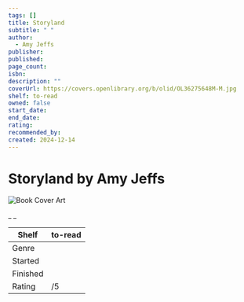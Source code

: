 ```yaml
---
tags: []
title: Storyland
subtitle: " "
author:
  - Amy Jeffs
publisher:
published:
page_count:
isbn:
description: ""
coverUrl: https://covers.openlibrary.org/b/olid/OL36275648M-M.jpg
shelf: to-read
owned: false
start_date:
end_date:
rating:
recommended_by:
created: 2024-12-14
---
```


# Storyland by Amy Jeffs

![Book Cover Art](https://covers.openlibrary.org/b/olid/OL36275648M-M.jpg)

_ _

| Shelf | to-read |
| --- | --- |
| Genre |  |
| Started |  |
| Finished |  |
| Rating | /5 |

